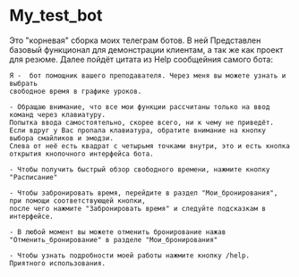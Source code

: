# My_test_bot

Это "корневая" сборка моих телеграм ботов. В ней Представлен базовый функционал для демонстрации 
клиентам, а так же как проект для резюме. Далее пойдёт цитата из Help сообщейния самого бота:

```
Я -  бот помощник вашего преподавателя. Через меня вы можете узнать и выбрать
свободное время в графике уроков.

- Обращаю внимание, что все мои функции рассчитаны только на ввод команд через клавиатуру.
Попытка ввода самостоятельно, скорее всего, ни к чему не приведёт.
Если вдруг у Вас пропала клавиатура, обратите внимание на кнопку выбора смайликов и эмодзи.
Слева от неё есть квадрат с четырьмя точками внутри, это и есть кнопка открытия кнопочного интерфейса бота.

- Чтобы получить быстрый обзор свободного времени, нажмите кнопку "Расписание" 

- Чтобы забронировать время, перейдите в раздел "Мои_бронирования", при помощи соответствующей кнопки,
после чего нажмите "Забронировать время" и следуйте подсказкам в интерфейсе.

- В любой момент вы можете отменить бронирование нажав "Отменить_бронирование" в разделе "Мои_бронирования"

- Чтобы узнать подробности моей работы нажмите кнопку /help.
Приятного использования.
```